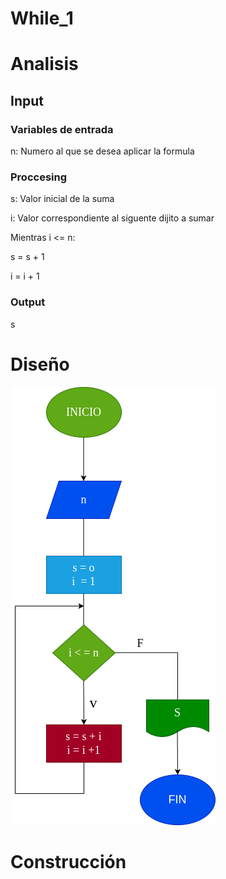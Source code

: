 # While_1

# Analisis


## Input


### Variables de entrada

n: Numero al que se desea aplicar la formula

### Proccesing

s: Valor inicial de la suma

i: Valor correspondiente al siguente dijito a sumar

Mientras i <= n:

s = s + 1

i = i + 1

### Output
s

# Diseño

![diagrama de flujos](diagrama.png)

# Construcción